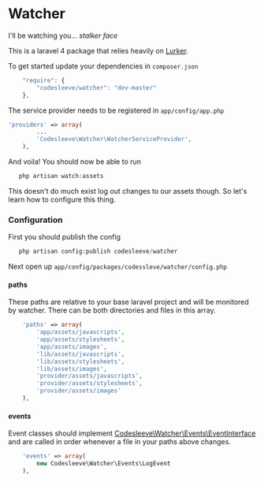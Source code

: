 # Watcher

I'll be watching you... *stalker face*

This is a laravel 4 package that relies heavily on [Lurker](https://github.com/henrikbjorn/Lurker).

To get started update your dependencies in `composer.json`

```js
	"require": {
		"codesleeve/watcher": "dev-master"
	},
```

The service provider needs to be registered in `app/config/app.php`

```php
'providers' => array(
		...
		'Codesleeve\Watcher\WatcherServiceProvider',
	),

```

And voila! You should now be able to run

```php
   php artisan watch:assets
```

This doesn't do much exist log out changes to our assets though. So let's learn how to configure this thing.

### Configuration

First you should publish the config

```php
   php artisan config:publish codesleeve/watcher
```

Next open up `app/config/packages/codessleve/watcher/config.php`


#### paths

These paths are relative to your base laravel project and will be monitored by watcher. There can be both directories and files in this array.

```php
	'paths' => array(
		'app/assets/javascripts',
		'app/assets/stylesheets',
		'app/assets/images',
		'lib/assets/javascripts',
		'lib/assets/stylesheets',
		'lib/assets/images',
		'provider/assets/javascripts',
		'provider/assets/stylesheets',
		'provider/assets/images'
	),
```

#### events

Event classes should implement [Codesleeve\Watcher\Events\EventInterface](https://github.com/CodeSleeve/watcher/blob/master/src/Codesleeve/Watcher/Events/EventInterface.php) and are called in order whenever a file in your paths above changes.

```php
	'events' => array(
		new Codesleeve\Watcher\Events\LogEvent
	),
```